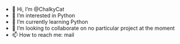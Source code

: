 - 👋 Hi, I’m @ChalkyCat
- 👀 I’m interested in Python
- 🌱 I’m currently learning Python
- 💞️ I’m looking to collaborate on no particular project at the moment
- 📫 How to reach me: mail

<!---
ChalkyCat/ChalkyCat is a ✨ special ✨ repository because its `README.md` (this file) appears on your GitHub profile.
You can click the Preview link to take a look at your changes.
--->
